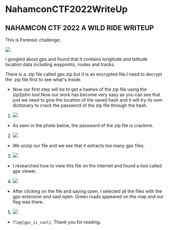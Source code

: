# NahamconCTF2022WriteUp

## **NAHAMCON CTF 2022 A WILD RIDE WRITEUP**

This is Forensic challenge;

![](https://i.imgur.com/Ii7wR6N.png)


I googled about gpx and found that it contains longitude and latitude location data including waypoints, routes and tracks.

There is a .zip file called gpx.zip but it is an encrypted file.I need to decrypt the .zip file first to see what's inside.


* Now our first step will be to get a hashes of the zip file using the zip2john tool.Now our work has become very easy as you can see that just we need to give the location of the saved hash and it will try its own dictionary to crack the password of the zip file through the hash.


1. ![](https://i.imgur.com/pPbVT9x.png)




* As seen in the photo below, the password of the zip file is crackme.
2. ![](https://i.imgur.com/jyLM0oG.png)

* We unzip our file and we see that it extracts too many gpx files.

3. ![](https://i.imgur.com/GjIV3vB.png)


* I researched how to view this file on the internet and found a tool called gpx viewer.

4. ![](https://i.imgur.com/nvfDlN5.png)


* After clicking on the file and saying open, I selected all the files with the gpx extension and said open. Green roads appeared on the map and our flag was there.

5. ![](https://i.imgur.com/86OszhS.jpg)

* `flag{gpx_is_cool}`, Thank you for reading.
